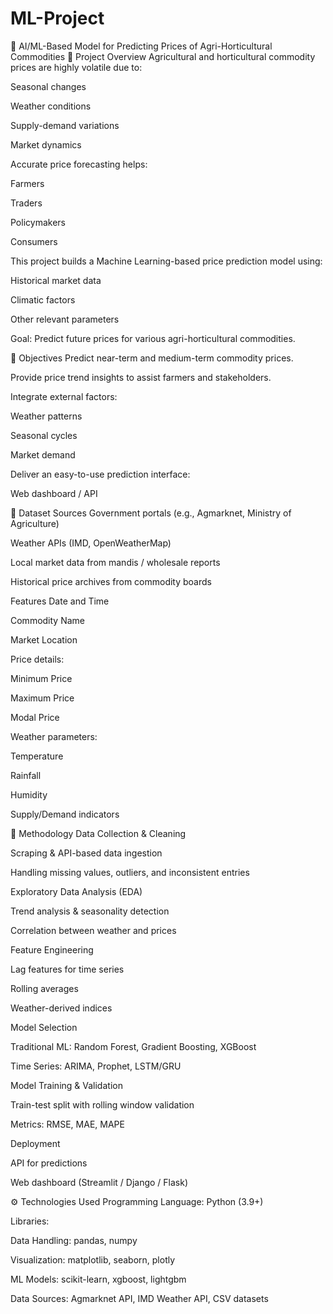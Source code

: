 # ML-Project
🌾 AI/ML-Based Model for Predicting Prices of Agri-Horticultural Commodities
📌 Project Overview
Agricultural and horticultural commodity prices are highly volatile due to:

Seasonal changes

Weather conditions

Supply-demand variations

Market dynamics

Accurate price forecasting helps:

Farmers

Traders

Policymakers

Consumers

This project builds a Machine Learning-based price prediction model using:

Historical market data

Climatic factors

Other relevant parameters

Goal: Predict future prices for various agri-horticultural commodities.

🎯 Objectives
Predict near-term and medium-term commodity prices.

Provide price trend insights to assist farmers and stakeholders.

Integrate external factors:

Weather patterns

Seasonal cycles

Market demand

Deliver an easy-to-use prediction interface:

Web dashboard / API

📂 Dataset
Sources
Government portals (e.g., Agmarknet, Ministry of Agriculture)

Weather APIs (IMD, OpenWeatherMap)

Local market data from mandis / wholesale reports

Historical price archives from commodity boards

Features
Date and Time

Commodity Name

Market Location

Price details:

Minimum Price

Maximum Price

Modal Price

Weather parameters:

Temperature

Rainfall

Humidity

Supply/Demand indicators

🧠 Methodology
Data Collection & Cleaning

Scraping & API-based data ingestion

Handling missing values, outliers, and inconsistent entries

Exploratory Data Analysis (EDA)

Trend analysis & seasonality detection

Correlation between weather and prices

Feature Engineering

Lag features for time series

Rolling averages

Weather-derived indices

Model Selection

Traditional ML: Random Forest, Gradient Boosting, XGBoost

Time Series: ARIMA, Prophet, LSTM/GRU

Model Training & Validation

Train-test split with rolling window validation

Metrics: RMSE, MAE, MAPE

Deployment

API for predictions

Web dashboard (Streamlit / Django / Flask)

⚙️ Technologies Used
Programming Language: Python (3.9+)

Libraries:

Data Handling: pandas, numpy

Visualization: matplotlib, seaborn, plotly

ML Models: scikit-learn, xgboost, lightgbm

Data Sources: Agmarknet API, IMD Weather API, CSV datasets
